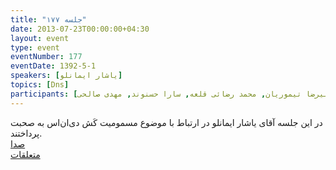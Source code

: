 ```yaml
---
title: "جلسه ۱۷۷"
date: 2013-07-23T00:00:00+04:30
layout: event
type: event
eventNumber: 177
eventDate: 1392-5-1
speakers: [یاشار ایمانلو]
topics: [Dns]
participants: [بهنام توکلی کرمانی, مازیار سجودیان, محمدرضا کمالی فرد, محمد درویش, اسماعیل پارسا ضیابری, علی رستگار, نیما جلالی, فرید احمدیان, رضا شالباف‌زاده, سید مجید عظیمی, مهدی افشاری, کمیل کمالی, یاشار ایمانلو, سعید ظهرابی, وحیدرضا نادری, کیوان هدایتی, آرش شمس, محمد نبی‌زاده, نویا آقاحسنی, محمد حسین حامدی, آرمان مردانی, سید محمد مسعود صدرنژاد, کوشا اسماعیل‌پور, حسین شکری, یه انقلابی, حمید صالحیان, سید حمید مهدوی, وحید فردی, زهرا اصلانی, سمانه شاه محمدی, محمد افاضاتی, زهرا اعماری, سید احمد حسینی, دانیال نیک‌نام, مهرشاد زندی گهر, علیرضا تیموریان, محمد رضائی قلعه, سارا حسنوند, مهدی صالحی]
---
```

در این جلسه آقای یاشار ایمانلو در ارتباط با موضوع مسمومیت کَش دی‌ان‌اس به صحبت پرداختند.  
[صدا](https://archive.org/details/tehlug_177_dns_cache_poisoning)  
[متعلقات](/events/presentations/177/dns_cache_poisoning.zip)  


